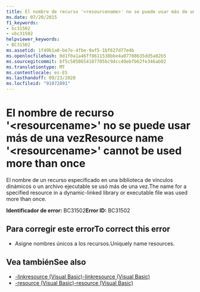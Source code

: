 ```yaml
---
title: El nombre de recurso '<resourcename>' no se puede usar más de una vez
ms.date: 07/20/2015
f1_keywords:
- bc31502
- vbc31502
helpviewer_keywords:
- BC31502
ms.assetid: 1f49b1a0-be7e-4fbe-9af5-1bf627d77e4b
ms.openlocfilehash: 0d1f0a1a46ff8611538bbe4a07708635dd5a82b5
ms.sourcegitcommit: bf5c5850654187705bc94cc40ebfb62fe346ab02
ms.translationtype: MT
ms.contentlocale: es-ES
ms.lasthandoff: 09/23/2020
ms.locfileid: "91072891"
---
```

# <a name="resource-name-resourcename-cannot-be-used-more-than-once"></a><span data-ttu-id="0f37c-102">El nombre de recurso '\<resourcename>' no se puede usar más de una vez</span><span class="sxs-lookup"><span data-stu-id="0f37c-102">Resource name '\<resourcename>' cannot be used more than once</span></span>

<span data-ttu-id="0f37c-103">El nombre de un recurso especificado en una biblioteca de vínculos dinámicos o un archivo ejecutable se usó más de una vez.</span><span class="sxs-lookup"><span data-stu-id="0f37c-103">The name for a specified resource in a dynamic-linked library or executable file was used more than once.</span></span>  
  
 <span data-ttu-id="0f37c-104">**Identificador de error:** BC31502</span><span class="sxs-lookup"><span data-stu-id="0f37c-104">**Error ID:** BC31502</span></span>  
  
## <a name="to-correct-this-error"></a><span data-ttu-id="0f37c-105">Para corregir este error</span><span class="sxs-lookup"><span data-stu-id="0f37c-105">To correct this error</span></span>  
  
- <span data-ttu-id="0f37c-106">Asigne nombres únicos a los recursos.</span><span class="sxs-lookup"><span data-stu-id="0f37c-106">Uniquely name resources.</span></span>  
  
## <a name="see-also"></a><span data-ttu-id="0f37c-107">Vea también</span><span class="sxs-lookup"><span data-stu-id="0f37c-107">See also</span></span>

- [<span data-ttu-id="0f37c-108">-linkresource (Visual Basic)</span><span class="sxs-lookup"><span data-stu-id="0f37c-108">-linkresource (Visual Basic)</span></span>](../reference/command-line-compiler/linkresource.md)
- [<span data-ttu-id="0f37c-109">-resource (Visual Basic)</span><span class="sxs-lookup"><span data-stu-id="0f37c-109">-resource (Visual Basic)</span></span>](../reference/command-line-compiler/resource.md)
